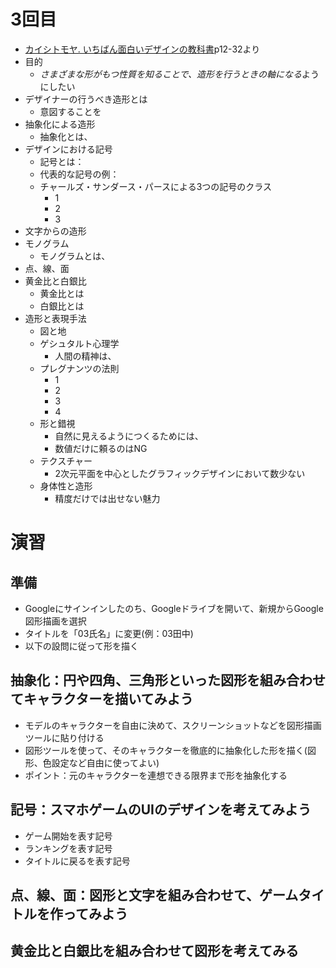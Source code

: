 # 3回目
- [カイシトモヤ. いちばん面白いデザインの教科書](https://www.amazon.co.jp/dp/B00KNR2K3U/ref=cm_sw_r_tw_dp_U_x_gDaUCbS96778H)p12-32より
- 目的
  - *さまざまな形がもつ性質を知ることで、造形を行うときの軸になる*ようにしたい
- デザイナーの行うべき造形とは
  - 意図することを
- 抽象化による造形
  - 抽象化とは、
- デザインにおける記号
  - 記号とは：
  - 代表的な記号の例：
  - チャールズ・サンダース・パースによる3つの記号のクラス
    - 1
    - 2
    - 3
- 文字からの造形
- モノグラム
  - モノグラムとは、
- 点、線、面
- 黄金比と白銀比
  - 黄金比とは
  - 白銀比とは
- 造形と表現手法
  - 図と地
  - ゲシュタルト心理学
    - 人間の精神は、
  - プレグナンツの法則
    - 1
    - 2
    - 3
    - 4
  - 形と錯視
    - 自然に見えるようにつくるためには、
    - 数値だけに頼るのはNG
  - テクスチャー
    - 2次元平面を中心としたグラフィックデザインにおいて数少ない
  - 身体性と造形
    - 精度だけでは出せない魅力

# 演習
## 準備
- Googleにサインインしたのち、Googleドライブを開いて、新規からGoogle図形描画を選択
- タイトルを「03氏名」に変更(例：03田中)
- 以下の設問に従って形を描く

## 抽象化：円や四角、三角形といった図形を組み合わせてキャラクターを描いてみよう
- モデルのキャラクターを自由に決めて、スクリーンショットなどを図形描画ツールに貼り付ける
- 図形ツールを使って、そのキャラクターを徹底的に抽象化した形を描く(図形、色設定など自由に使ってよい)
- ポイント：元のキャラクターを連想できる限界まで形を抽象化する

## 記号：スマホゲームのUIのデザインを考えてみよう
- ゲーム開始を表す記号
- ランキングを表す記号
- タイトルに戻るを表す記号

## 点、線、面：図形と文字を組み合わせて、ゲームタイトルを作ってみよう

## 黄金比と白銀比を組み合わせて図形を考えてみる







